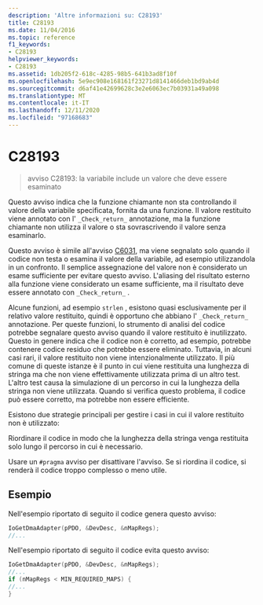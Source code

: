 ```yaml
---
description: 'Altre informazioni su: C28193'
title: C28193
ms.date: 11/04/2016
ms.topic: reference
f1_keywords:
- C28193
helpviewer_keywords:
- C28193
ms.assetid: 1db205f2-618c-4285-98b5-641b3ad8f10f
ms.openlocfilehash: 5e9ec908e168161f23271d8141466deb1bd9ab4d
ms.sourcegitcommit: d6af41e42699628c3e2e6063ec7b03931a49a098
ms.translationtype: MT
ms.contentlocale: it-IT
ms.lasthandoff: 12/11/2020
ms.locfileid: "97168683"
---
```

# <a name="c28193"></a>C28193

> avviso C28193: la variabile include un valore che deve essere esaminato

Questo avviso indica che la funzione chiamante non sta controllando il valore della variabile specificata, fornita da una funzione. Il valore restituito viene annotato con l' `_Check_return_` annotazione, ma la funzione chiamante non utilizza il valore o sta sovrascrivendo il valore senza esaminarlo.

Questo avviso è simile all'avviso [C6031](../code-quality/c6031.md), ma viene segnalato solo quando il codice non testa o esamina il valore della variabile, ad esempio utilizzandola in un confronto. Il semplice assegnazione del valore non è considerato un esame sufficiente per evitare questo avviso. L'aliasing del risultato esterno alla funzione viene considerato un esame sufficiente, ma il risultato deve essere annotato con `_Check_return_` .

Alcune funzioni, ad esempio `strlen` , esistono quasi esclusivamente per il relativo valore restituito, quindi è opportuno che abbiano l' `_Check_return_` annotazione. Per queste funzioni, lo strumento di analisi del codice potrebbe segnalare questo avviso quando il valore restituito è inutilizzato. Questo in genere indica che il codice non è corretto, ad esempio, potrebbe contenere codice residuo che potrebbe essere eliminato. Tuttavia, in alcuni casi rari, il valore restituito non viene intenzionalmente utilizzato. Il più comune di queste istanze è il punto in cui viene restituita una lunghezza di stringa ma che non viene effettivamente utilizzata prima di un altro test. L'altro test causa la simulazione di un percorso in cui la lunghezza della stringa non viene utilizzata. Quando si verifica questo problema, il codice può essere corretto, ma potrebbe non essere efficiente.

Esistono due strategie principali per gestire i casi in cui il valore restituito non è utilizzato:

Riordinare il codice in modo che la lunghezza della stringa venga restituita solo lungo il percorso in cui è necessario.

Usare un `#pragma` avviso per disattivare l'avviso. Se si riordina il codice, si renderà il codice troppo complesso o meno utile.

## <a name="example"></a>Esempio

Nell'esempio riportato di seguito il codice genera questo avviso:

```cpp
IoGetDmaAdapter(pPDO, &DevDesc, &nMapRegs);
//...
```

Nell'esempio riportato di seguito il codice evita questo avviso:

```cpp
IoGetDmaAdapter(pPDO, &DevDesc, &nMapRegs);
//...
if (nMapRegs < MIN_REQUIRED_MAPS) {
//...
}
```
